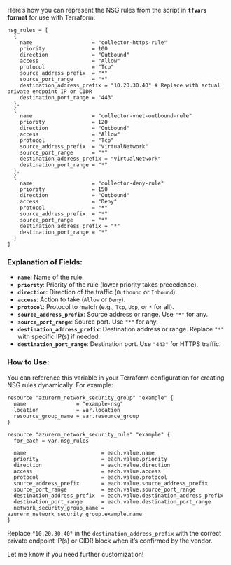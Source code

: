 Here’s how you can represent the NSG rules from the script in **`tfvars` format** for use with Terraform:

```hcl
nsg_rules = [
  {
    name                   = "collector-https-rule"
    priority               = 100
    direction              = "Outbound"
    access                 = "Allow"
    protocol               = "Tcp"
    source_address_prefix  = "*"
    source_port_range      = "*"
    destination_address_prefix = "10.20.30.40" # Replace with actual private endpoint IP or CIDR
    destination_port_range = "443"
  },
  {
    name                   = "collector-vnet-outbound-rule"
    priority               = 120
    direction              = "Outbound"
    access                 = "Allow"
    protocol               = "Tcp"
    source_address_prefix  = "VirtualNetwork"
    source_port_range      = "*"
    destination_address_prefix = "VirtualNetwork"
    destination_port_range = "*"
  },
  {
    name                   = "collector-deny-rule"
    priority               = 150
    direction              = "Outbound"
    access                 = "Deny"
    protocol               = "*"
    source_address_prefix  = "*"
    source_port_range      = "*"
    destination_address_prefix = "*"
    destination_port_range = "*"
  }
]
```

### Explanation of Fields:
- **`name`**: Name of the rule.
- **`priority`**: Priority of the rule (lower priority takes precedence).
- **`direction`**: Direction of the traffic (`Outbound` or `Inbound`).
- **`access`**: Action to take (`Allow` or `Deny`).
- **`protocol`**: Protocol to match (e.g., `Tcp`, `Udp`, or `*` for all).
- **`source_address_prefix`**: Source address or range. Use `"*"` for any.
- **`source_port_range`**: Source port. Use `"*"` for any.
- **`destination_address_prefix`**: Destination address or range. Replace `"*"` with specific IP(s) if needed.
- **`destination_port_range`**: Destination port. Use `"443"` for HTTPS traffic.

### How to Use:
You can reference this variable in your Terraform configuration for creating NSG rules dynamically. For example:

```hcl
resource "azurerm_network_security_group" "example" {
  name                = "example-nsg"
  location            = var.location
  resource_group_name = var.resource_group
}

resource "azurerm_network_security_rule" "example" {
  for_each = var.nsg_rules

  name                        = each.value.name
  priority                    = each.value.priority
  direction                   = each.value.direction
  access                      = each.value.access
  protocol                    = each.value.protocol
  source_address_prefix       = each.value.source_address_prefix
  source_port_range           = each.value.source_port_range
  destination_address_prefix  = each.value.destination_address_prefix
  destination_port_range      = each.value.destination_port_range
  network_security_group_name = azurerm_network_security_group.example.name
}
```

Replace `"10.20.30.40"` in the `destination_address_prefix` with the correct private endpoint IP(s) or CIDR block when it’s confirmed by the vendor.

Let me know if you need further customization!
